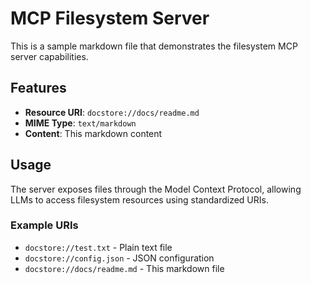 # MCP Filesystem Server

This is a sample markdown file that demonstrates the filesystem MCP server capabilities.

## Features

- **Resource URI**: `docstore://docs/readme.md`
- **MIME Type**: `text/markdown`
- **Content**: This markdown content

## Usage

The server exposes files through the Model Context Protocol, allowing LLMs to access filesystem resources using standardized URIs.

### Example URIs

- `docstore://test.txt` - Plain text file
- `docstore://config.json` - JSON configuration
- `docstore://docs/readme.md` - This markdown file
